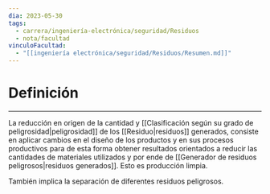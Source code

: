 ```yaml
---
dia: 2023-05-30
tags:
  - carrera/ingeniería-electrónica/seguridad/Residuos
  - nota/facultad
vinculoFacultad:
  - "[[ingeniería electrónica/seguridad/Residuos/Resumen.md]]"
---
```

# Definición
---
La reducción en origen de la cantidad y [[Clasificación según su grado de peligrosidad|peligrosidad]] de los [[Residuo|residuos]] generados, consiste en aplicar cambios en el diseño de los productos y en sus procesos productivos para de esta forma obtener resultados orientados a reducir las cantidades de materiales utilizados y por ende de [[Generador de residuos peligrosos|residuos generados]]. Esto es producción limpia.

También implica la separación de diferentes residuos peligrosos.